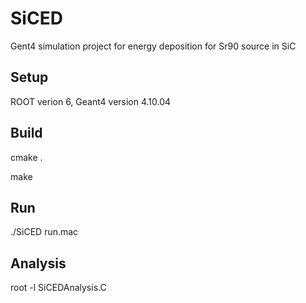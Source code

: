 # SiCED
Gent4 simulation project for energy deposition for Sr90 source  in SiC

## Setup

ROOT verion 6, Geant4 version 4.10.04

## Build

cmake .

make

## Run

./SiCED run.mac

## Analysis
 
root -l SiCEDAnalysis.C

